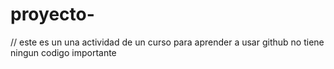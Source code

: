# proyecto-
// este es un una actividad de un curso para aprender a usar github   no tiene ningun codigo importante 
